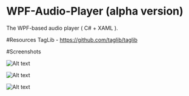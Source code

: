 # WPF-Audio-Player (alpha version)
The WPF-based audio player ( C# + XAML ).

#Resources
TagLib - https://github.com/taglib/taglib

#Screenshots

![Alt text](http://i.piccy.info/i9/9c7c5f761d0af919a2224cbee85ed5be/1480123702/223143/1088643/Img.png "Optional title")

![Alt text](http://i.piccy.info/i9/8b83e85d54a40a1e328f2cd7d1702534/1480123493/59430/1088643/Img.png "Optional title")

![Alt text](http://storage6.static.itmages.ru/i/16/1111/h_1478896897_1702979_39a196e8b9.png "Optional title")

